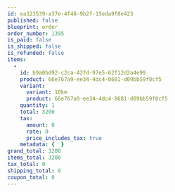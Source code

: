 ```yaml
---
id: ea323539-a37e-4f48-9b2f-15eda9f8e423
published: false
blueprint: order
order_number: 1395
is_paid: false
is_shipped: false
is_refunded: false
items:
  -
    id: b9a0bd92-c2ca-42fd-97e5-62f12d2a4e99
    product: 66e767a9-ee34-4dc4-8681-d09bb59f0cf5
    variant:
      variant: 10km
      product: 66e767a9-ee34-4dc4-8681-d09bb59f0cf5
    quantity: 1
    total: 3200
    tax:
      amount: 0
      rate: 0
      price_includes_tax: true
    metadata: {  }
grand_total: 3200
items_total: 3200
tax_total: 0
shipping_total: 0
coupon_total: 0
---
```

